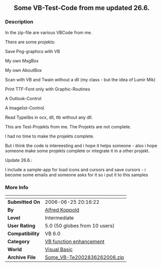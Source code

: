 ﻿<div align="center">

## Some VB\-Test\-Code from me updated 26\.6\.


</div>

### Description

In the zip-file are various VBCode from me.

There are some projekts:

Save Png-graphics with VB

My own MsgBox

My own AboutBox

Scan with VB and Twain without a dll (my class - but the idea of Lumir Mik)

Print TTF-Font only with Graphic-Routines

A Outlook-Control

A Imagelist-Control.

Read Typelibs in ocx, dll, tlb without any dll.

This are Test-Projekts from me. The Projekts are not complete.

I had no time to make the projekts complete.

But i think the code is intereesting and i hope it helps someone - also i hope someone make some projekts complete or integrate it in a other projekt.

Update 26.6.:

I include a sample-app for load icons and cursors and save cursors - i become some emails and someone asks for it so i put it to this samples
 
### More Info
 


<span>             |<span>
---                |---
**Submitted On**   |2006-06-25 20:16:22
**By**             |[Alfred Koppold](https://github.com/Planet-Source-Code/PSCIndex/blob/master/ByAuthor/alfred-koppold.md)
**Level**          |Intermediate
**User Rating**    |5.0 (50 globes from 10 users)
**Compatibility**  |VB 6\.0
**Category**       |[VB function enhancement](https://github.com/Planet-Source-Code/PSCIndex/blob/master/ByCategory/vb-function-enhancement__1-25.md)
**World**          |[Visual Basic](https://github.com/Planet-Source-Code/PSCIndex/blob/master/ByWorld/visual-basic.md)
**Archive File**   |[Some\_VB\-Te2002836262006\.zip](https://github.com/Planet-Source-Code/alfred-koppold-some-vb-test-code-from-me-updated-26-6__1-65602/archive/master.zip)









